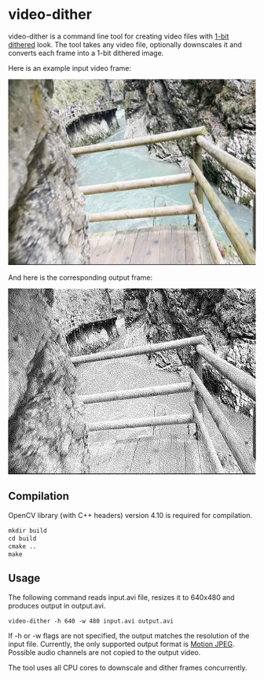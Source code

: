 # video-dither

video-dither is a command line tool for creating video files with 
[1-bit](https://en.wikipedia.org/wiki/Binary_image)
[dithered](https://en.wikipedia.org/wiki/Dither)
look. The tool takes any video file, optionally downscales it and
converts each frame into a 1-bit dithered image.

Here is an example input video frame:

![Example input frame](images/example-input.jpg)

And here is the corresponding output frame:

![Example output frame](images/example-output.jpg)

## Compilation

OpenCV library (with C++ headers) version 4.10 is required for compilation.

```
mkdir build
cd build
cmake ..
make
```

## Usage

The following command reads input.avi file, resizes it to 640x480 and produces
output in output.avi.

```
video-dither -h 640 -w 480 input.avi output.avi
```

If -h or -w flags are not specified, the output matches the resolution of the
input file. Currently, the only supported output format is
[Motion JPEG](https://en.wikipedia.org/wiki/Motion_JPEG). Possible audio channels are
not copied to the output video.

The tool uses all CPU cores to downscale and dither frames concurrently.
